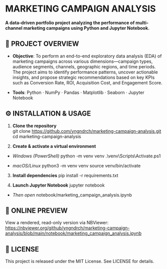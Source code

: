 # MARKETING CAMPAIGN ANALYSIS

**A data-driven portfolio project analyzing the performance of multi-channel marketing campaigns using Python and Jupyter Notebook.**

## 🚀 PROJECT OVERVIEW

- **Objective**: To perform an end-to-end exploratory data analysis (EDA) of marketing campaigns across various dimensions—campaign types, audience segments, channels, geographic regions, and time periods. The project aims to identify performance patterns, uncover actionable insights, and propose strategic recommendations based on key KPIs such as Conversion Rate, ROI, Acquisition Cost, and Engagement Score.

- **Tools**: Python · NumPy · Pandas · Matplotlib · Seaborn · Jupyter Notebook

## ⚙️ INSTALLATION & USAGE

1. **Clone the repository**  
git clone https://github.com/yngndrch/marketing-campaign-analysis.git
cd marketing-campaign-analysis

2. **Create & activate a virtual environment**
- *Windows (PowerShell)*
python -m venv venv
.\venv\Scripts\Activate.ps1

- *macOS/Linux*
python3 -m venv venv
source venv/bin/activate

3. **Install dependencies**
pip install -r requirements.txt

4. **Launch Jupyter Notebook**
jupyter notebook

- *Then open*
notebook/marketing_campaign_analysis.ipynb

## 🔗 ONLINE PREVIEW
View a rendered, read-only version via NBViewer:
https://nbviewer.org/github/yngndrch/marketing-campaign-analysis/blob/main/notebook/marketing_campaign_analysis.ipynb

## 📄 LICENSE
This project is released under the MIT License. See LICENSE for details.
